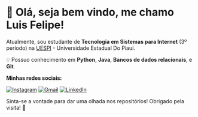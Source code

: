 # 👋 Olá, seja bem vindo, me chamo Luis Felipe!

Atualmente, sou estudante de **Tecnologia em Sistemas para Internet** (3º período) na [UESPI](https://uespi.br/) - Universidade Estadual Do Piauí.  

💡 Possuo conhecimento em **Python**, **Java**, **Bancos de dados relacionais**, e **Git**.

**Minhas redes sociais:**

[![Instagram](https://img.shields.io/badge/-Instagram-000?style=for-the-badge&logo=instagram&logoColor=FFF&color:FFF)](https://www.instagram.com/luisfl04_/) 
[![Gmail](https://img.shields.io/badge/Gmail-D14836?style=for-the-badge&logo=gmail&logoColor=white)](mailto:luisfelipecontato08@gmail.com)
[![LinkedIn](https://img.shields.io/badge/LinkedIn-Profile-blue?style=flat-square&logo=linkedin)](https://www.linkedin.com/in/luis-felipe-8725a1291/)

Sinta-se a vontade para dar uma olhada nos repositórios!
Obrigado pela visita! 🚀  
